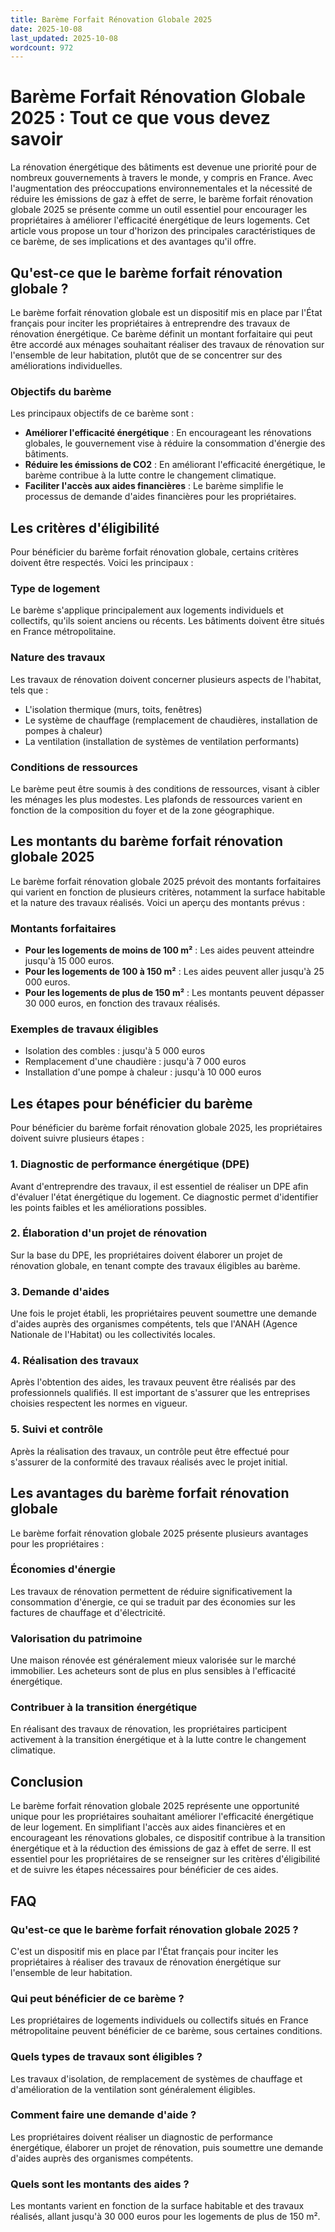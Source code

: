 ```yaml
---
title: Barème Forfait Rénovation Globale 2025
date: 2025-10-08
last_updated: 2025-10-08
wordcount: 972
---
```


# Barème Forfait Rénovation Globale 2025 : Tout ce que vous devez savoir

La rénovation énergétique des bâtiments est devenue une priorité pour de nombreux gouvernements à travers le monde, y compris en France. Avec l'augmentation des préoccupations environnementales et la nécessité de réduire les émissions de gaz à effet de serre, le barème forfait rénovation globale 2025 se présente comme un outil essentiel pour encourager les propriétaires à améliorer l'efficacité énergétique de leurs logements. Cet article vous propose un tour d'horizon des principales caractéristiques de ce barème, de ses implications et des avantages qu'il offre.

## Qu'est-ce que le barème forfait rénovation globale ?

Le barème forfait rénovation globale est un dispositif mis en place par l'État français pour inciter les propriétaires à entreprendre des travaux de rénovation énergétique. Ce barème définit un montant forfaitaire qui peut être accordé aux ménages souhaitant réaliser des travaux de rénovation sur l'ensemble de leur habitation, plutôt que de se concentrer sur des améliorations individuelles.

### Objectifs du barème

Les principaux objectifs de ce barème sont :

- **Améliorer l'efficacité énergétique** : En encourageant les rénovations globales, le gouvernement vise à réduire la consommation d'énergie des bâtiments.
- **Réduire les émissions de CO2** : En améliorant l'efficacité énergétique, le barème contribue à la lutte contre le changement climatique.
- **Faciliter l'accès aux aides financières** : Le barème simplifie le processus de demande d'aides financières pour les propriétaires.

## Les critères d'éligibilité

Pour bénéficier du barème forfait rénovation globale, certains critères doivent être respectés. Voici les principaux :

### Type de logement

Le barème s'applique principalement aux logements individuels et collectifs, qu'ils soient anciens ou récents. Les bâtiments doivent être situés en France métropolitaine.

### Nature des travaux

Les travaux de rénovation doivent concerner plusieurs aspects de l'habitat, tels que :

- L'isolation thermique (murs, toits, fenêtres)
- Le système de chauffage (remplacement de chaudières, installation de pompes à chaleur)
- La ventilation (installation de systèmes de ventilation performants)

### Conditions de ressources

Le barème peut être soumis à des conditions de ressources, visant à cibler les ménages les plus modestes. Les plafonds de ressources varient en fonction de la composition du foyer et de la zone géographique.

## Les montants du barème forfait rénovation globale 2025

Le barème forfait rénovation globale 2025 prévoit des montants forfaitaires qui varient en fonction de plusieurs critères, notamment la surface habitable et la nature des travaux réalisés. Voici un aperçu des montants prévus :

### Montants forfaitaires

- **Pour les logements de moins de 100 m²** : Les aides peuvent atteindre jusqu'à 15 000 euros.
- **Pour les logements de 100 à 150 m²** : Les aides peuvent aller jusqu'à 25 000 euros.
- **Pour les logements de plus de 150 m²** : Les montants peuvent dépasser 30 000 euros, en fonction des travaux réalisés.

### Exemples de travaux éligibles

- Isolation des combles : jusqu'à 5 000 euros
- Remplacement d'une chaudière : jusqu'à 7 000 euros
- Installation d'une pompe à chaleur : jusqu'à 10 000 euros

## Les étapes pour bénéficier du barème

Pour bénéficier du barème forfait rénovation globale 2025, les propriétaires doivent suivre plusieurs étapes :

### 1. Diagnostic de performance énergétique (DPE)

Avant d'entreprendre des travaux, il est essentiel de réaliser un DPE afin d'évaluer l'état énergétique du logement. Ce diagnostic permet d'identifier les points faibles et les améliorations possibles.

### 2. Élaboration d'un projet de rénovation

Sur la base du DPE, les propriétaires doivent élaborer un projet de rénovation globale, en tenant compte des travaux éligibles au barème.

### 3. Demande d'aides

Une fois le projet établi, les propriétaires peuvent soumettre une demande d'aides auprès des organismes compétents, tels que l'ANAH (Agence Nationale de l'Habitat) ou les collectivités locales.

### 4. Réalisation des travaux

Après l'obtention des aides, les travaux peuvent être réalisés par des professionnels qualifiés. Il est important de s'assurer que les entreprises choisies respectent les normes en vigueur.

### 5. Suivi et contrôle

Après la réalisation des travaux, un contrôle peut être effectué pour s'assurer de la conformité des travaux réalisés avec le projet initial.

## Les avantages du barème forfait rénovation globale

Le barème forfait rénovation globale 2025 présente plusieurs avantages pour les propriétaires :

### Économies d'énergie

Les travaux de rénovation permettent de réduire significativement la consommation d'énergie, ce qui se traduit par des économies sur les factures de chauffage et d'électricité.

### Valorisation du patrimoine

Une maison rénovée est généralement mieux valorisée sur le marché immobilier. Les acheteurs sont de plus en plus sensibles à l'efficacité énergétique.

### Contribuer à la transition énergétique

En réalisant des travaux de rénovation, les propriétaires participent activement à la transition énergétique et à la lutte contre le changement climatique.

## Conclusion

Le barème forfait rénovation globale 2025 représente une opportunité unique pour les propriétaires souhaitant améliorer l'efficacité énergétique de leur logement. En simplifiant l'accès aux aides financières et en encourageant les rénovations globales, ce dispositif contribue à la transition énergétique et à la réduction des émissions de gaz à effet de serre. Il est essentiel pour les propriétaires de se renseigner sur les critères d'éligibilité et de suivre les étapes nécessaires pour bénéficier de ces aides.

## FAQ

### Qu'est-ce que le barème forfait rénovation globale 2025 ?

C'est un dispositif mis en place par l'État français pour inciter les propriétaires à réaliser des travaux de rénovation énergétique sur l'ensemble de leur habitation.

### Qui peut bénéficier de ce barème ?

Les propriétaires de logements individuels ou collectifs situés en France métropolitaine peuvent bénéficier de ce barème, sous certaines conditions.

### Quels types de travaux sont éligibles ?

Les travaux d'isolation, de remplacement de systèmes de chauffage et d'amélioration de la ventilation sont généralement éligibles.

### Comment faire une demande d'aide ?

Les propriétaires doivent réaliser un diagnostic de performance énergétique, élaborer un projet de rénovation, puis soumettre une demande d'aides auprès des organismes compétents.

### Quels sont les montants des aides ?

Les montants varient en fonction de la surface habitable et des travaux réalisés, allant jusqu'à 30 000 euros pour les logements de plus de 150 m².